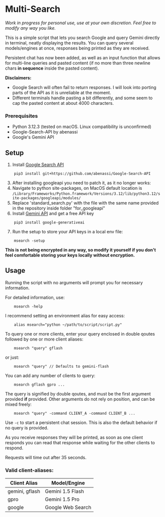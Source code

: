 <h1>Multi-Search</h1>

_Work in progress for personal use, use at your own discretion. Feel free to modify any way you like._

This is a simple script that lets you search Google and query Gemini directly in terminal, neatly displaying the results. You can query several models/engines at once, responses being printed as they are received.

Persistent chat has now been added, as well as an input function that allows for multi-line queries 
and pasted content (if no more than three newline chars **in sequence** inside the pasted content). 

**Disclaimers:** 
- Google Search will often fail to return responses. I will look into porting parts of the API as it is unreliable at the 
moment.
- Different terminals handle pasting a bit differently, and some seem to cap the pasted content at about 4000 characters.

### Prerequisites
- Python 3.12.3 (tested on macOS. Linux compatibility is unconfirmed)
- Google-Search-API by abenassi
- Google's Gemini API

<h2>Setup</h2>

1. Install [Google Search API](https://github.com/abenassi/Google-Search-API)
```
    pip3 install git+https://github.com/abenassi/Google-Search-API
```
3. After installing googleapi you need to patch it, as it no longer works:
4. Navigate to python site-packages, on MacOS default location is ```/Library/Frameworks/Python.framework/Versions/3.12/lib/python3.12/site-packages/googleapi/modules/```
5. Replace 'standard_search.py' with the file with the same name provided in the repository inside folder "for_googleapi"
6. Install [Gemini API](https://ai.google.dev/) and get a free API key
``` 
    pip3 install google-generativeai
```
7. Run the setup to store your API keys in a local env file:
``` 
    msearch -setup
```
**This is not being encrypted in any way, so modify it yourself if you don't feel comfortable storing your keys locally without encryption.**

<h2>Usage</h2>

Running the script with no arguments will prompt you for necessary information.

For detailed information, use:
```
    msearch -help
```

I recommend setting an environment alias for easy access: 
```
    alias msearch="python ~/path/to/script/script.py"
```

To query one or more clients, enter your query enclosed in double qoutes
followed by one or more client aliases:
```
    msearch "query" gflash
```
or just:
```
    msearch "query" // Defaults to gemini-flash
```

You can add any number of clients to query:
```
    msearch gflash gpro ...
```

The query is signified by double qoutes, and must be the first argument provided **if** provided. Other arguments do not rely on position, and can be mixed freely:
```
    msearch "query" -command CLIENT_A -command CLIENT_B ...
```

Use `-c` to start a persistent chat session.  This is also the default behavior if no query is provided.

As you receive responses they will be printed, as soon as one client responds you can read that response while waiting for the other clients to respond.

Requests will time out after 35 seconds.

### Valid client-aliases:

Client Alias | Model/Engine
-|-
gemini, gflash | Gemini 1.5 Flash
gpro         | Gemini 1.5 Pro
google       | Google Web Search

